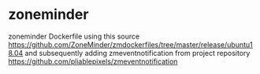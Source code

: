 # zoneminder
zoneminder
Dockerfile using this source https://github.com/ZoneMinder/zmdockerfiles/tree/master/release/ubuntu18.04 and subsequently adding zmeventnotification 
from project repository https://github.com/pliablepixels/zmeventnotification

